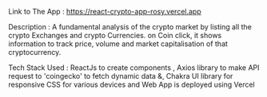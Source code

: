 Link to The App : https://react-crypto-app-rosy.vercel.app

Description : A fundamental analysis of the crypto market by listing all the crypto Exchanges and crypto
Currencies. on Coin click, it shows information to track price, volume and market capitalisation of that
cryptocurrency.

Tech Stack Used : ReactJs to create components , Axios library to make API request to 'coingecko' to fetch dynamic
data &, Chakra UI library for responsive CSS for various devices and Web App is deployed using Vercel
